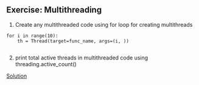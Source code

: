 ## Exercise: Multithreading

1. Create any multithreaded code using for loop for creating multithreads

```
for i in range(10):
    th = Thread(target=func_name, args=(i, ))
    
```


2. print total active threads in multithreaded code using threading.active_count()



[Solution](https://github.com/codebasics/py/blob/master/Basics/Exercise/26_multithreading/26_multithreading.py)
